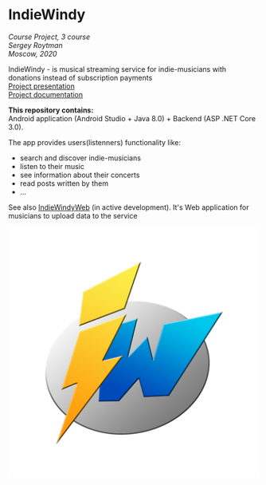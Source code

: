 # IndieWindy
*Course Project, 3 course  
Sergey Roytman  
Moscow, 2020*  

IndieWindy - is musical streaming service for indie-musicians with donations instead of subscription payments   
[Project presentation](https://github.com/Hetfield96/IndieWindy/tree/master/Presentation)  
[Project documentation](https://github.com/Hetfield96/IndieWindy/tree/master/Documentation)

**This repository contains:**  
Android application (Android Studio + Java 8.0) + Backend (ASP .NET Core 3.0).   

The app provides users(listenners) functionality like: 
- search and discover indie-musicians
- listen to their music 
- see information about their concerts
- read posts written by them
- ...

See also [IndieWindyWeb](https://github.com/Hetfield96/IndieWindyWeb) (in active development). It's Web application for musicians to upload data to the service 


![Logo](https://github.com/Hetfield96/IndieWindy/blob/master/IndieWindyMobile/app/src/main/ic_logo-playstore.png)
